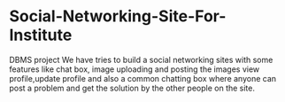# Social-Networking-Site-For-Institute
DBMS project We have tries to build a social networking sites with some features like chat box, image uploading and posting the images view profile,update profile and also a common chatting box where anyone can post a problem and get the solution by the other people on the site.
